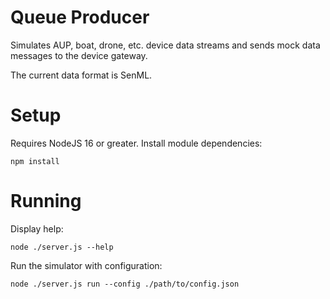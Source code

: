 # Queue Producer

Simulates AUP, boat, drone, etc. device data streams and sends mock
data messages to the device gateway.

The current data format is SenML.

# Setup

Requires NodeJS 16 or greater. Install module dependencies:

    npm install

# Running

Display help:

    node ./server.js --help

Run the simulator with configuration:

    node ./server.js run --config ./path/to/config.json


